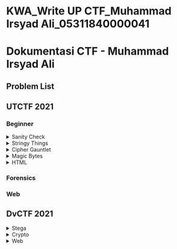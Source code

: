 # KWA_Write UP CTF_Muhammad Irsyad Ali_05311840000041

# Dokumentasi CTF - Muhammad Irsyad Ali

## Problem List
## UTCTF 2021
 
 ### Beginner
<details>
  <summary>Sanity Check</summary>
  1. Description 
  (TBD)   
  3. Flag 
  (TBD)
  5. Solution 
  (TBD) 
</details>

<details>
  <summary>Stringy Things</summary>
  1. Description 
  (TBD) 
  3. Flag 
  (TBD)   
  5. Solution 
  (TBD)   
</details>

<details>
  <summary>Cipher Gauntlet</summary>
  1. Description  
  2. Flag  
  3. Solution  
</details>

<details>
  <summary>Magic Bytes</summary>
  1. Description  
  2. Flag  
  3. Solution  
</details>

<details>
  <summary>HTML</summary>
  1. Description  
  2. Flag  
  3. Solution  
</details>

### Forensics


### Web

 

## DvCTF 2021
<details>
  <summary>Stega</summary>
  1. Description  
  2. Flag  
  3. Solution  
</details>

<details>
  <summary>Crypto</summary>
  1. Description  
  2. Flag  
  3. Solution  
</details>

<details>
  <summary>Web</summary>
  1. Description  
  2. Flag  
  3. Solution  
</details>

